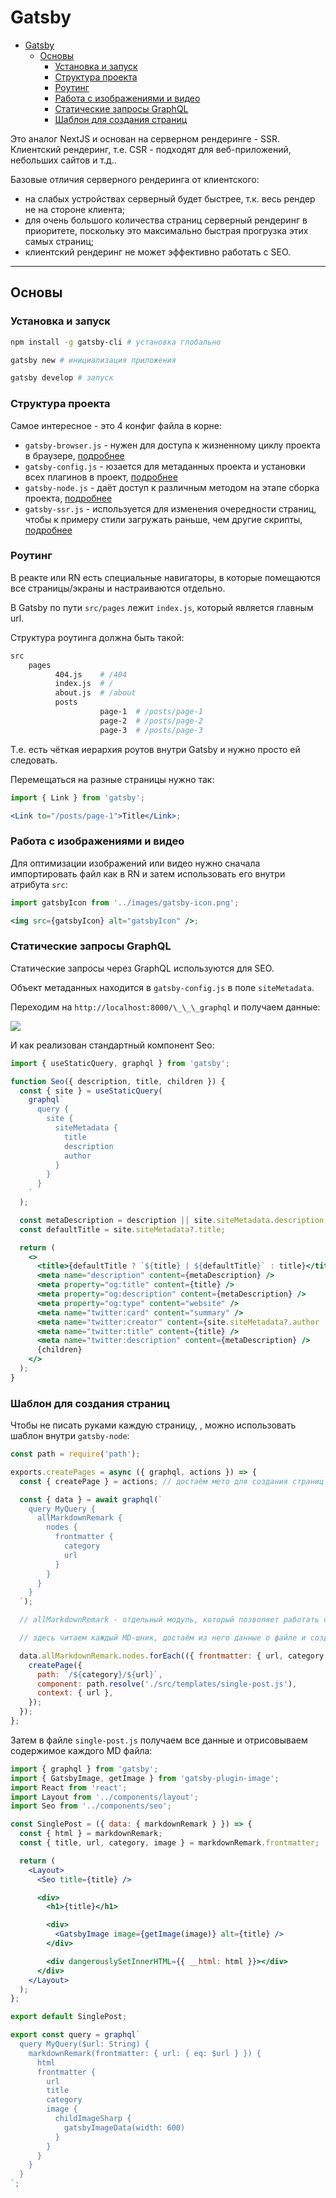 # Gatsby

- [Gatsby](#gatsby)
  - [Основы](#основы)
    - [Установка и запуск](#установка-и-запуск)
    - [Структура проекта](#структура-проекта)
    - [Роутинг](#роутинг)
    - [Работа с изображениями и видео](#работа-с-изображениями-и-видео)
    - [Статические запросы GraphQL](#статические-запросы-graphql)
    - [Шаблон для создания страниц](#шаблон-для-создания-страниц)

Это аналог NextJS и основан на серверном рендеринге - SSR. Клиентский рендеринг, т.е. CSR - подходят для веб-приложений, небольших сайтов и т.д..

Базовые отличия серверного рендеринга от клиентского:

- на слабых устройствах серверный будет быстрее, т.к. весь рендер не на стороне клиента;
- для очень большого количества страниц серверный рендеринг в приоритете, поскольку это максимально быстрая прогрузка этих самых страниц;
- клиентский рендеринг не может эффективно работать с SEO.

---

## Основы

### Установка и запуск

```bash
npm install -g gatsby-cli # установка глобально

gatsby new # инициализация приложения

gatsby develop # запуск
```

### Структура проекта

Самое интересное - это 4 конфиг файла в корне:

- `gatsby-browser.js` - нужен для доступа к жизненному циклу проекта в браузере, [подробнее](https://www.gatsbyjs.com/docs/reference/config-files/gatsby-browser/)
- `gatsby-config.js` - юзается для метаданных проекта и установки всех плагинов в проект, [подробнее](https://www.gatsbyjs.com/docs/how-to/previews-deploys-hosting/path-prefix/#add-to-gatsby-configjs)
- `gatsby-node.js` - даёт доступ к различным методом на этапе сборка проекта, [подробнее](https://www.gatsbyjs.com/docs/reference/config-files/gatsby-node/)
- `gatsby-ssr.js` - используется для изменения очередности страниц, чтобы к примеру стили загружать раньше, чем другие скрипты, [подробнее](https://www.gatsbyjs.com/docs/reference/config-files/gatsby-ssr/)

### Роутинг

В реакте или RN есть специальные навигаторы, в которые помещаются все страницы/экраны и настраиваются отдельно.

В Gatsby по пути `src/pages` лежит `index.js`, который является главным url.

Структура роутинга должна быть такой:

```bash
src
    pages
          404.js    # /404
          index.js  # /
          about.js  # /about
          posts
                    page-1  # /posts/page-1
                    page-2  # /posts/page-2
                    page-3  # /posts/page-3
```

Т.е. есть чёткая иерархия роутов внутри Gatsby и нужно просто ей следовать.

Перемещаться на разные страницы нужно так:

```jsx
import { Link } from 'gatsby';

<Link to="/posts/page-1">Title</Link>;
```

### Работа с изображениями и видео

Для оптимизации изображений или видео нужно сначала импортировать файл как в RN и затем использовать его внутри атрибута `src`:

```jsx
import gatsbyIcon from '../images/gatsby-icon.png';

<img src={gatsbyIcon} alt="gatsbyIcon" />;
```

### Статические запросы GraphQL

Статические запросы через GraphQL используются для SEO.

Объект метаданных находится в `gatsby-config.js` в поле `siteMetadata`.

Переходим на `http://localhost:8000/\_\_\_graphql` и получаем данные:

![](images/2022-10-19%2014.06.39.jpg)

И как реализован стандартный компонент Seo:

```jsx
import { useStaticQuery, graphql } from 'gatsby';

function Seo({ description, title, children }) {
  const { site } = useStaticQuery(
    graphql`
      query {
        site {
          siteMetadata {
            title
            description
            author
          }
        }
      }
    `
  );

  const metaDescription = description || site.siteMetadata.description;
  const defaultTitle = site.siteMetadata?.title;

  return (
    <>
      <title>{defaultTitle ? `${title} | ${defaultTitle}` : title}</title>
      <meta name="description" content={metaDescription} />
      <meta property="og:title" content={title} />
      <meta property="og:description" content={metaDescription} />
      <meta property="og:type" content="website" />
      <meta name="twitter:card" content="summary" />
      <meta name="twitter:creator" content={site.siteMetadata?.author || ``} />
      <meta name="twitter:title" content={title} />
      <meta name="twitter:description" content={metaDescription} />
      {children}
    </>
  );
}
```

### Шаблон для создания страниц

Чтобы не писать руками каждую страницу, , можно использовать шаблон внутри `gatsby-node`:

```js
const path = require('path');

exports.createPages = async ({ graphql, actions }) => {
  const { createPage } = actions; // достаём мето для создания страниц

  const { data } = await graphql(`
    query MyQuery {
      allMarkdownRemark {
        nodes {
          frontmatter {
            category
            url
          }
        }
      }
    }
  `);

  // allMarkdownRemark - отдельный модуль, который позволяет работать с MD файлом (где каждый MD может быть 1 страницей)

  // здесь читаем каждый MD-шник, достаём из него данные о файле и создаём на основе этого страницу

  data.allMarkdownRemark.nodes.forEach(({ frontmatter: { url, category } }) => {
    createPage({
      path: `/${category}/${url}`,
      component: path.resolve('./src/templates/single-post.js'),
      context: { url },
    });
  });
};
```

Затем в файле `single-post.js` получаем все данные и отрисовываем содержимое каждого MD файла:

```jsx
import { graphql } from 'gatsby';
import { GatsbyImage, getImage } from 'gatsby-plugin-image';
import React from 'react';
import Layout from '../components/layout';
import Seo from '../components/seo';

const SinglePost = ({ data: { markdownRemark } }) => {
  const { html } = markdownRemark;
  const { title, url, category, image } = markdownRemark.frontmatter;

  return (
    <Layout>
      <Seo title={title} />

      <div>
        <h1>{title}</h1>

        <div>
          <GatsbyImage image={getImage(image)} alt={title} />
        </div>

        <div dangerouslySetInnerHTML={{ __html: html }}></div>
      </div>
    </Layout>
  );
};

export default SinglePost;

export const query = graphql`
  query MyQuery($url: String) {
    markdownRemark(frontmatter: { url: { eq: $url } }) {
      html
      frontmatter {
        url
        title
        category
        image {
          childImageSharp {
            gatsbyImageData(width: 600)
          }
        }
      }
    }
  }
`;
```
